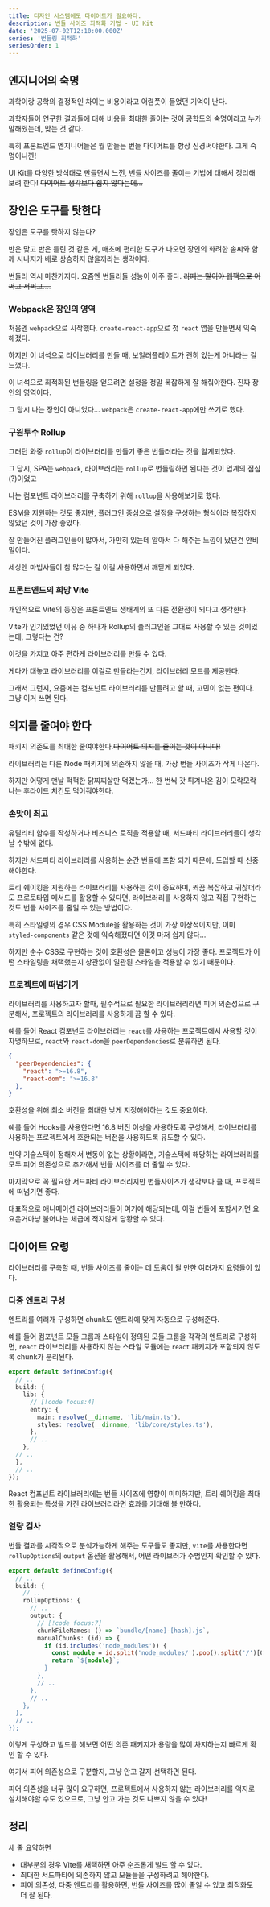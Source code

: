 ```yaml
---
title: 디자인 시스템에도 다이어트가 필요하다.
description: 번들 사이즈 최적화 기법 - UI Kit
date: '2025-07-02T12:10:00.000Z'
series: '번들링 최적화'
seriesOrder: 1
---
```


## 엔지니어의 숙명

과학이랑 공학의 결정적인 차이는 비용이라고 어렴풋이 들었던 기억이 난다.

과학자들이 연구한 결과들에 대해 비용을 최대한 줄이는 것이 공학도의 숙명이라고 누가 말해줬는데, 맞는 것 같다.

특히 프론트엔드 엔지니어들은 뭘 만들든 번들 다이어트를 항상 신경써야한다. 그게 숙명이니깐!

UI Kit를 다양한 방식대로 만들면서 느낀, 번들 사이즈를 줄이는 기법에 대해서 정리해보려 한다! ~~다이어트 생각보다 쉽지 않다는데...~~

## 장인은 도구를 탓한다

장인은 도구를 탓하지 않는다?

반은 맞고 반은 틀린 것 같은 게, 애초에 편리한 도구가 나오면 장인의 화려한 솜씨와 함께 시나지가 배로 상승하지 않을까라는 생각이다.

번들러 역시 마찬가지다. 요즘엔 번들러들 성능이 아주 좋다. ~~라뗴는 말이야 웹팩으로 어쩌고 저쩌고....~~

### Webpack은 장인의 영역

처음엔 `webpack`으로 시작했다. `create-react-app`으로 첫 `react` 앱을 만들면서 익숙해졌다.

하지만 이 녀석으로 라이브러리를 만들 때, 보일러플레이트가 괜히 있는게 아니라는 걸 느꼈다.

이 녀석으로 최적화된 번들링을 얻으려면 설정을 정말 복잡하게 잘 해줘야한다. 진짜 장인의 영역이다.

그 당시 나는 장인이 아니었다... `webpack`은 `create-react-app`에만 쓰기로 했다.

### 구원투수 Rollup

그러던 와중 `rollup`이 라이브러리를 만들기 좋은 번들러라는 것을 알게되었다.

그 당시, SPA는 `webpack`, 라이브러리는 `rollup`로 번들링하면 된다는 것이 업계의 점심(?)이었고

나는 컴포넌트 라이브러리를 구축하기 위해 `rollup`을 사용해보기로 했다.

ESM을 지원하는 것도 좋지만, 플러그인 중심으로 설정을 구성하는 형식이라 복잡하지 않았던 것이 가장 좋았다.

잘 만들어진 플러그인들이 많아서, 가만히 있는데 알아서 다 해주는 느낌이 났던건 안비밀이다.

세상엔 마법사들이 참 많다는 걸 이걸 사용하면서 깨닫게 되었다.

### 프론트엔드의 희망 Vite

개인적으로 Vite의 등장은 프론트엔드 생태계의 또 다른 전환점이 되다고 생각한다.

Vite가 인기있었던 이유 중 하나가 Rollup의 플러그인을 그대로 사용할 수 있는 것이었는데, 그렇다는 건?

이것을 가지고 아주 편하게 라이브러리를 만들 수 있다.

게다가 대놓고 라이브러리를 이걸로 만들라는건지, 라이브러리 모드를 제공한다.

그래서 그런지, 요즘에는 컴포넌트 라이브러리를 만들려고 할 때, 고민이 없는 편이다. 그냥 이거 쓰면 된다.

## 의지를 줄여야 한다

패키지 의존도를 최대한 줄여야한다.~~다이어트 의지를 줄이는 것이 아니다!~~

라이브러리는 다른 Node 패키지에 의존하지 않을 때, 가장 번들 사이즈가 작게 나온다.

하지만 어떻게 맨날 퍽퍽한 닭찌찌살만 먹겠는가... 한 번씩 갓 튀겨나온 김이 모락모락 나는 후라이드 치킨도 먹어줘야한다.

### 손맛이 최고

유틸리티 함수를 작성하거나 비즈니스 로직을 적용할 때, 서드파티 라이브러리들이 생각날 수밖에 없다.

하지만 서드파티 라이브러리를 사용하는 순간 번들에 포함 되기 때문에, 도입할 때 신중해야한다.

트리 쉐이킹을 지원하는 라이브러리를 사용하는 것이 중요하며,
쬐끔 복잡하고 귀찮더라도 프로토타입 메서드를 활용할 수 있다면,
라이브러리를 사용하지 않고 직접 구현하는 것도 번들 사이즈를 줄일 수 있는 방법이다.

특히 스타일링의 경우 CSS Module을 활용하는 것이 가장 이상적이지만,
이미 `styled-components` 같은 것에 익숙해졌다면 이것 마저 쉽지 않다...

하지만 순수 CSS로 구현하는 것이 호환성은 물론이고 성능이 가장 좋다.
프로젝트가 어떤 스타일링을 채택했는지 상관없이 일관된 스타일을 적용할 수 있기 때문이다.

### 프로젝트에 떠넘기기

라이브러리를 사용하고자 할때, 필수적으로 필요한 라이브러리라면 피어 의존성으로 구분해서, 프로젝트의 라이브러리를 사용하게 끔 할 수 있다.

예를 들어 React 컴포넌트 라이브러리는 `react`를 사용하는 프로젝트에서 사용할 것이 자명하므로, `react`와 `react-dom`을 `peerDependencies`로 분류하면 된다.

```json:title=package.json
{
  "peerDependencies": {
    "react": ">=16.8",
    "react-dom": ">=16.8"
  },
}
```

호환성을 위해 최소 버전을 최대한 낮게 지정해야하는 것도 중요하다.

예를 들어 Hooks를 사용한다면 16.8 버전 이상을 사용하도록 구성해서, 라이브러리를 사용하는 프로젝트에서 호환되는 버전을 사용하도록 유도할 수 있다.

만약 기술스택이 정해져서 변동이 없는 상황이라면, 기술스택에 해당하는 라이브러리를 모두 피어 의존성으로 추가해서 번들 사이즈를 더 줄일 수 있다.

마지막으로 꼭 필요한 서드파티 라이브러리지만 번들사이즈가 생각보다 클 때, 프로젝트에 떠넘기면 좋다.

대표적으로 애니메이션 라이브러리들이 여기에 해당되는데, 이걸 번들에 포함시키면 요요온거마냥 불어나는 체급에 적지않게 당황할 수 있다.

## 다이어트 요령

라이브러리를 구축할 때, 번들 사이즈를 줄이는 데 도움이 될 만한 여러가지 요령들이 있다.

### 다중 엔트리 구성

엔트리를 여러개 구성하면 chunk도 엔트리에 맞게 자동으로 구성해준다.

예를 들어 컴포넌트 모듈 그룹과 스타일이 정의된 모듈 그룹을 각각의 엔트리로 구성하면,
`react` 라이브러리를 사용하지 않는 스타일 모듈에는 `react` 패키지가 포함되지 않도록 chunk가 분리된다.

```ts:title=vite.config.ts
export default defineConfig({
  // ..
  build: {
    lib: {
      // [!code focus:4]
      entry: {
        main: resolve(__dirname, 'lib/main.ts'),
        styles: resolve(__dirname, 'lib/core/styles.ts'),
      },
      // ..
    },
  // ..
  },
  // ..
});
```

React 컴포넌트 라이브러리에는 번들 사이즈에 영향이 미미하지만,
트리 쉐이킹을 최대한 활용되는 특성을 가진 라이브러리라면 효과를 기대해 볼 만하다.

### 열량 검사

번들 결과를 시각적으로 분석가능하게 해주는 도구들도 좋지만,
`vite`를 사용한다면 `rollupOptions`의 `output` 옵션을 활용해서, 어떤 라이브러가 주범인지 확인할 수 있다.

```ts:title=vite.config.ts
export default defineConfig({
  // ..
  build: {
    // ..
    rollupOptions: {
      // ..
      output: {
        // [!code focus:7]
        chunkFileNames: () => `bundle/[name]-[hash].js`,
        manualChunks: (id) => {
          if (id.includes('node_modules')) {
            const module = id.split('node_modules/').pop().split('/')[0];
            return `${module}`;
          }
        },
        // ..
      },
      // ..
    },
  },
  // ..
});
```

이렇게 구성하고 빌드를 해보면 어떤 의존 패키지가 용량을 많이 차지하는지 빠르게 확인 할 수 있다.

여기서 피어 의존성으로 구분할지, 그냥 안고 갈지 선택하면 된다.

피어 의존성을 너무 많이 요구하면, 프로젝트에서 사용하지 않는 라이브러리를 억지로 설치해야할 수도 있으므로, 그냥 안고 가는 것도 나쁘지 않을 수 있다!

## 정리

세 줄 요약하면

- 대부분의 경우 Vite를 채택하면 아주 순조롭게 빌드 할 수 있다.
- 최대한 서드파티에 의존하지 않고 모듈들을 구성하려고 해야한다.
- 피어 의존성, 다중 엔트리를 활용하면, 번들 사이즈를 많이 줄일 수 있고 최적화도 더 잘 된다.
